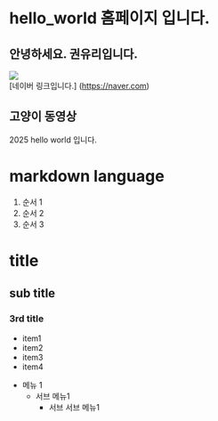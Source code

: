 # hello_world 홈페이지 입니다.
## 안녕하세요. 권유리입니다.
<img src="IMG_7897 (1)"/> <br>
[네이버 링크입니다.] (https://naver.com)<br>

## 고양이 동영상


2025 hello world 입니다.


# markdown language
1. 순서 1
2. 순서 2
3. 순서 3
   
# title
## sub title
### 3rd title

 - item1
 - item2
 - item3
 - item4

* 메뉴 1
  + 서브 메뉴1
    - 서브 서브 메뉴1
